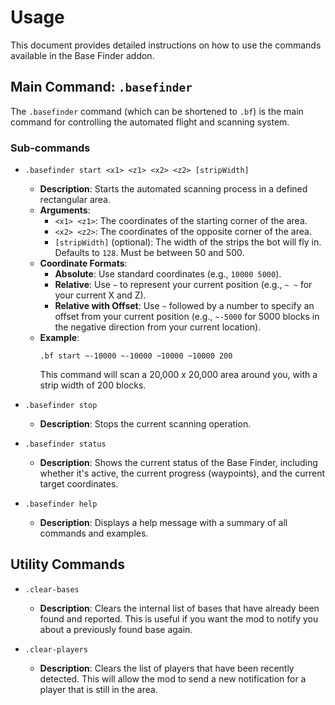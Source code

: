 # Usage

This document provides detailed instructions on how to use the commands available in the Base Finder addon.

## Main Command: `.basefinder`

The `.basefinder` command (which can be shortened to `.bf`) is the main command for controlling the automated flight and scanning system.

### Sub-commands

-   `.basefinder start <x1> <z1> <x2> <z2> [stripWidth]`
    -   **Description**: Starts the automated scanning process in a defined rectangular area.
    -   **Arguments**:
        -   `<x1> <z1>`: The coordinates of the starting corner of the area.
        -   `<x2> <z2>`: The coordinates of the opposite corner of the area.
        -   `[stripWidth]` (optional): The width of the strips the bot will fly in. Defaults to `128`. Must be between 50 and 500.
    -   **Coordinate Formats**:
        -   **Absolute**: Use standard coordinates (e.g., `10000 5000`).
        -   **Relative**: Use `~` to represent your current position (e.g., `~ ~` for your current X and Z).
        -   **Relative with Offset**: Use `~` followed by a number to specify an offset from your current position (e.g., `~-5000` for 5000 blocks in the negative direction from your current location).
    -   **Example**:
        ```
        .bf start ~-10000 ~-10000 ~10000 ~10000 200
        ```
        This command will scan a 20,000 x 20,000 area around you, with a strip width of 200 blocks.

-   `.basefinder stop`
    -   **Description**: Stops the current scanning operation.

-   `.basefinder status`
    -   **Description**: Shows the current status of the Base Finder, including whether it's active, the current progress (waypoints), and the current target coordinates.

-   `.basefinder help`
    -   **Description**: Displays a help message with a summary of all commands and examples.

## Utility Commands

-   `.clear-bases`
    -   **Description**: Clears the internal list of bases that have already been found and reported. This is useful if you want the mod to notify you about a previously found base again.

-   `.clear-players`
    -   **Description**: Clears the list of players that have been recently detected. This will allow the mod to send a new notification for a player that is still in the area.
